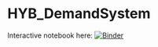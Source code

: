 # HYB_DemandSystem

Interactive notebook here: [![Binder](https://mybinder.org/badge_logo.svg)](https://mybinder.org/v2/gh/JuanMRinaldi/HYB_DemandSystem/main)
